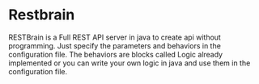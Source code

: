 # Restbrain
RESTBrain is a Full REST API server in java to create api without programming. Just specify the parameters and behaviors in the configuration file. The behaviors are blocks called Logic already implemented or you can write your own logic in java and use them in the configuration file.
